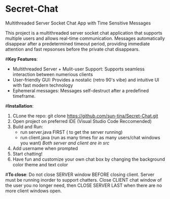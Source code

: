 # Secret-Chat
Multithreaded Server Socket Chat App with Time Sensitive Messages


This project is a multithreaded server socket chat application that supports multiple users and allows real-time communication. Messages automatically disappear after a predetermined timeout period, providing immediate attention and fast repsonses before the private chat disappears.


#**Key Features**:
- Multithreaded Server + Mulit-user Support: Supports seamless interaction between numerious clients
- User-friendly GUI: Provides a nostalic (retro 90's vibe) and intuitive UI with fast modern technology
- Ephemeral messages: Messages self-destruct after a predefined timeframe.


#**Installation**: 
1. CLone the repo: 
git clone https://github.com/sun-tina/Secret-Chat.git
2. Open project on preferred IDE (Visual Studio Code Reccomended)
3. Build and Run:
     - run server.java FIRST ( to get the server running)
     - run client.java (run as many times for as many users/chat windows you want)
  *Both server and client are in src*
4. Add username when prompted
5. Start chatting!
6. Have fun and customize your own chat box by changing the background color theme and text color


#**To close**: 
Do not close SERVER window BEFORE closing client. 
Server must be running inorder to support chatters. Close CLIENT chat window of the user you no longer need, then CLOSE SERVER LAST when there are no more client windows open.
